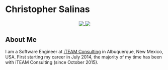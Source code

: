 # Christopher Salinas

<p align="center">
  <a href="https://github.com/anuraghazra/github-readme-stats">
    <img align="center" src="https://github-readme-stats.vercel.app/api?username=casjr13&count_private=true&show_icons=true&include_all_commits=true&theme=prussian" />
  </a>
  <a href="https://git.io/streak-stats">
    <img align="center" src="http://github-readme-streak-stats.herokuapp.com?user=casjr13&theme=prussian" />
  </a>
</p>

## About Me
I am a Software Engineer at [iTEAM Consulting](https://iteam.consulting/) in Albuquerque, New Mexico, USA. First starting my career in July 2014, the majority of my time has been with iTEAM Consulting (since October 2015).
